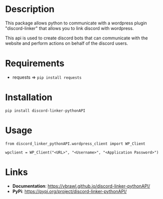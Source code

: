 # Description
This package allows python to communicate with a wordpress plugin "discord-linker" that allows you to link discord with wordpress.

This api is used to create discord bots that can communicate with the website and perform actions on behalf of the discord users.

# Requirements
* requests => ```pip install requests```

# Installation
```
pip install discord-linker-pythonAPI
```

# Usage
```
from discord_linker_pythonAPI.wordpress_client import WP_Client

wpclient = WP_Client("<URL>", "<Username>", "<Application Password>")
```


# Links
* **Documentation**: https://vbrawl.github.io/discord-linker-pythonAPI/
* **PyPi**: https://pypi.org/project/discord-linker-pythonAPI/